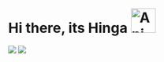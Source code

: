 # Hi there, its Hinga <img src="https://iam-weijie.github.io/wave/hand-emoji.svg" alt="Animated Emoji" width="50" height="50">

<div>
<img src="{https://img.shields.io/badge/LinkedIn-0077B5?style=for-the-badge&logo=linkedin&logoColor=white}" />
  <img src="{https://img.shields.io/badge/LinkedIn-0077B5?style=for-the-badge&logo=linkedin&logoColor=white}" />
</div>

